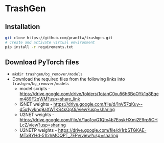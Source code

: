 # TrashGen

## Installation
```bash
git clone https://github.com/pranftw/trashgen.git
# create and activate virtual environment
pip install -r requirements.txt
```

## Download PyTorch files
- `mkdir trashgen/bg_remover/models`
- Download the required files from the following links into `trashgen/bg_remover/models`
  - model scripts - https://drive.google.com/drive/folders/1otanC0xu56h6BoOYk1q8Eqem489F2qWM?usp=share_link
  - ISNET weights - https://drive.google.com/file/d/1nV57qKuy--d5u1yvkng9aXW1KS4sOpOi/view?usp=sharing
  - U2NET weights - https://drive.google.com/file/d/1ao1ovG1Qtx4b7EoskHXmi2E9rp5CHLcZ/view?usp=sharing
  - U2NETP weights - https://drive.google.com/file/d/1rbSTGKAE-MTxBYHd-51l2hMOQPT_7EPy/view?usp=sharing